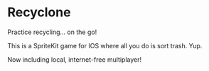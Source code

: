 # Recyclone
Practice recycling... on the go!

This is a SpriteKit game for IOS where all you do is sort trash. Yup.

Now including local, internet-free multiplayer!
